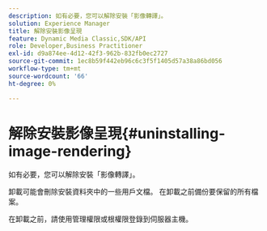 ```yaml
---
description: 如有必要，您可以解除安裝「影像轉譯」。
solution: Experience Manager
title: 解除安裝影像呈現
feature: Dynamic Media Classic,SDK/API
role: Developer,Business Practitioner
exl-id: d9a874ee-4d12-42f3-962b-832fb0ec2727
source-git-commit: 1ec8b59f442eb96c6c3f5f1405d57a38a86bd056
workflow-type: tm+mt
source-wordcount: '66'
ht-degree: 0%

---
```


# 解除安裝影像呈現{#uninstalling-image-rendering}

如有必要，您可以解除安裝「影像轉譯」。

卸載可能會刪除安裝資料夾中的一些用戶文檔。 在卸載之前備份要保留的所有檔案。

在卸載之前，請使用管理權限或根權限登錄到伺服器主機。
